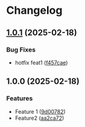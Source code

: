 # Changelog

## [1.0.1](https://github.com/lifez/tbd/compare/v1.0.0...v1.0.1) (2025-02-18)


### Bug Fixes

* hotfix feat1 ([f457cae](https://github.com/lifez/tbd/commit/f457cae3e821ad426fe7e785b5823931d7b3410e))

## 1.0.0 (2025-02-18)


### Features

* Feature 1 ([9d00782](https://github.com/lifez/tbd/commit/9d0078298d47a16834c222b2d4c153a8215e0296))
* Feature2 ([aa2ca72](https://github.com/lifez/tbd/commit/aa2ca7249249936822b8689b4937283563e7514a))
